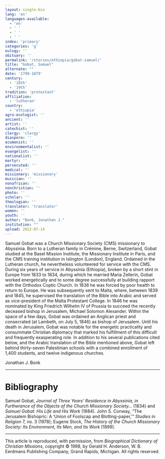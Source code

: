 ```yaml
---
layout: single-bio
lang: 'en'
languages-available:
  - 'en'
  - ' '
  - ' '
  - ' '
index: 'primary'
categories: 'g'
eulogy: ''
obituary: ''
permalink: '/stories/ethiopia/gobat-samuel/'
title: "Gobat, Samuel"
alternate: ""
date: '1799-1879'
century:
  - '18th'
  - '19th'
tradition: 'protestant'
affiliation:
  - 'lutheran'
country:
  - 'ethiopia'
agro-ecologist: ''
ancient: ''
artist: ''
catechist: ''
clergy: 'clergy'
diaspora: ''
ecumenist: ''
environmentalist: ''
evangelist: ''
nationalist: ''
martyr: ''
persecuted: ''
medical: ''
missionary: 'missionary'
musician: ''
nonafrican: ''
nonchristian: ''
photo: ''
scholar: ''
theologian: ''
translator: 'translator'
women: ''
youth: ''
author: "Bonk, Jonathan J."
institution: ""
upload: 2022-07-14
---
```




Samuel Gobat was a Church Missionary Society (CMS) missionary to Abyssinia. Born to a Lutheran family in Crémine, Berne, Switzerland, Gobat studied at the Basel Mission Institute, the Missionary Institute in Paris, and the CMS training institution in Islington (London), England. Ordained in the Lutheran church, he nevertheless volunteered for service with the CMS. During six years of service in Abyssinia (Ethiopia), broken by a short stint in Europe from 1833 to 1834, during which he married Maria Zellerin, Gobat worked energetically and to some degree successfully at building rapport with the Orthodox Coptic Church. In 1836 he was forced by poor health to return to Europe. He was subsequently sent to Malta, where, between 1839 and 1845, he supervised the translation of the Bible into Arabic and served as vice-president of the Malta Protestant College. In 1846 he was nominated by King Friedrich Wilhelm IV of Prussia to succeed the recently deceased bishop in Jerusalem, Michael Solomon Alexander. Within the space of a few days, Gobat was ordained an Anglican priest and consecrated (at Lambeth, on July 5, 1846) as bishop of Jerusalem. Until his death in Jerusalem, Gobat was notable for the energetic practicality and consummate Christian diplomacy that marked his fulfillment of this difficult and frequently exasperating role. In addition to his several publications cited below, and the Arabic translation of the Bible mentioned above, Gobat left behind thirty-seven Palestinian schools with a combined enrollment of 1,400 students, and twelve indigenous churches.

Jonathan J. Bonk

---

# Bibliography

Samuel Gobat, *Journal of Three Years' Residence in Abyssinia, in Furtherance of the Objects of the Church Missionary Society…* (1834) and *Samuel Gobat: His Life and His Work* (1884). John S. Conway, “The Jerusalem Bishopric: A ‘Union of Foolscap and Blotting-paper,’” *Studies in Religion* 7, no. 3 (1978); Eugene Stock, *The History of the Church Missionary Society: Its Environment, Its Men, and Its Work* (1899).

---

This article is reproduced, with permission, from *Biographical Dictionary of Christian Missions*, copyright © 1998, by Gerald H. Anderson, W. B. Eerdmans Publishing Company, Grand Rapids, Michigan. All rights reserved.
